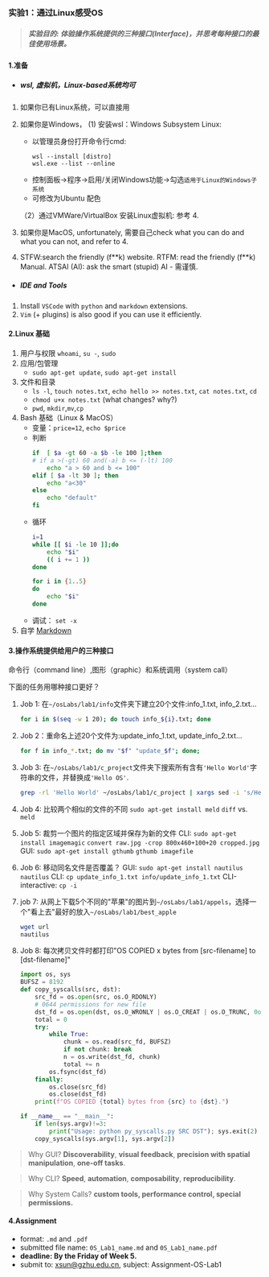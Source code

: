 ### 实验1：通过Linux感受OS
> ##### 实验目的: 体验操作系统提供的三种接口(Interface)，并思考每种接口的最佳使用场景。

#### 1.准备
+ ##### wsl, 虚拟机，Linux-based系统均可
1. 如果你已有Linux系统，可以直接用
2. 如果你是Windows，
   (1) 安装wsl：Windows Subsystem Linux:
   + 以管理员身份打开命令行cmd:
     ```
     wsl --install [distro]
     wsl.exe --list --online
     ```
   + 控制面板->程序->启用/关闭Windows功能->勾选`适用于Linux的Windows子系统`
   + 可修改为Ubuntu 配色

   （2）通过VMWare/VirtualBox 安装Linux虚拟机: 参考 4.
3. 如果你是MacOS, unfortunately, 需要自己check what you can do and what you can not, and refer to 4.
4. STFW:search the friendly (f\**k) website. 
   RTFM: read the friendly (f\**k) Manual.
   ATSAI (AI): ask the smart (stupid) AI - 需谨慎.

+ ##### IDE and Tools
1. Install `VSCode` with `python` and `markdown` extensions.
2. `Vim` (+ plugins) is also good if you can use it efficiently.

#### 2.Linux 基础
1. 用户与权限
   `whoami`, `su -`, `sudo`
2. 应用/包管理
   - `sudo apt-get update`, `sudo apt-get install`
3. 文件和目录
   - `ls -l`, `touch notes.txt`, `echo hello >> notes.txt`, `cat notes.txt`, `cd`
   - `chmod u+x notes.txt` (what changes? why?)
   - `pwd`, `mkdir`,`mv`,`cp`
4. Bash 基础（Linux & MacOS）
   + 变量：`price=12`, `echo $price`
   + 判断
        ```bash
        if  [ $a -gt 60 -a $b -le 100 ];then
        # if a >(-gt) 60 and(-a) b <= (-lt) 100
            echo "a > 60 and b <= 100"
        elif [ $a -lt 30 ]; then
            echo "a<30"
        else
            echo "default"
        fi
        ```
   + 循环
        ```bash
        i=1
        while [[ $i -le 10 ]];do
            echo "$i"
            (( i += 1 ))
        done
        ```
        ```bash
        for i in {1..5}
        do
            echo "$i"
        done
        ```
    + 调试： `set -x`
5. 自学 [Markdown](https://www.markdownguide.org/cheat-sheet/)


#### 3.操作系统提供给用户的三种接口
命令行（command line）,图形（graphic）和系统调用（system call）

下面的任务用哪种接口更好？

1. Job 1: 在`~/osLabs/lab1/info`文件夹下建立20个文件:info_1.txt, info_2.txt...

    ```bash
    for i in $(seq -w 1 20); do touch info_${i}.txt; done
    ```
2. Job 2：重命名上述20个文件为:update_info_1.txt, update_info_2.txt...
   ```bash
   for f in info_*.txt; do mv "$f" "update_$f"; done;
   ```
3. Job 3: 在`~/osLabs/lab1/c_project`文件夹下搜索所有含有`'Hello World'`字符串的文件，并替换成`'Hello OS'`.
    ```bash
    grep -rl 'Hello World' ~/osLabs/lab1/c_project | xargs sed -i 's/Hello World/Hello OS/g'
    ```
4. Job 4: 比较两个相似的文件的不同
    `sudo apt-get install meld`
    `diff` vs. `meld`

5. Job 5: 裁剪一个图片的指定区域并保存为新的文件
    CLI:
    `sudo apt-get install imagemagic`
    `convert raw.jpg -crop 800x460+100+20 cropped.jpg`
    GUI:
    `sudo apt-get install gthumb`
    `gthumb imagefile`

6. Job 6: 移动同名文件是否覆盖？
    GUI: `sudo apt-get install nautilus` `nautilus`
    CLI: `cp update_info_1.txt info/update_info_1.txt`
    CLI-interactive: `cp -i`

7. job 7: 从网上下载5个不同的"苹果"的图片到`~/osLabs/lab1/appels`，选择一个"看上去"最好的放入`~/osLabs/lab1/best_apple`
   ```bash
   wget url
   nautilus
   ```
8. Job 8: 每次拷贝文件时都打印"OS COPIED x bytes from [src-filename] to [dst-filename]"
    ```python
    import os, sys
    BUFSZ = 8192
    def copy_syscalls(src, dst):
        src_fd = os.open(src, os.O_RDONLY)
        # 0644 permissions for new file
        dst_fd = os.open(dst, os.O_WRONLY | os.O_CREAT | os.O_TRUNC, 0o644)
        total = 0
        try:
            while True:
                chunk = os.read(src_fd, BUFSZ)
                if not chunk: break
                n = os.write(dst_fd, chunk)
                total += n
            os.fsync(dst_fd)
        finally:
            os.close(src_fd)
            os.close(dst_fd)
        print(f"OS COPIED {total} bytes from {src} to {dst}.")

    if __name__ == "__main__":
        if len(sys.argv)!=3:
            print("Usage: python py_syscalls.py SRC DST"); sys.exit(2)
        copy_syscalls(sys.argv[1], sys.argv[2])
    ```

> Why GUI? **Discoverability**, **visual feedback**, **precision with spatial manipulation**, **one-off tasks**.

> Why CLI? **Speed**, **automation**, **composability**, **reproducibility**.

> Why System Calls? **custom tools, performance control, special permissions.**


#### 4.Assignment
+ format: `.md` and `.pdf`
+ submitted file name: `0S_Lab1_name.md` and `0S_Lab1_name.pdf`
+ **deadline: By the Friday of Week 5.**
+ submit to: xsun@gzhu.edu.cn, subject: Assignment-OS-Lab1